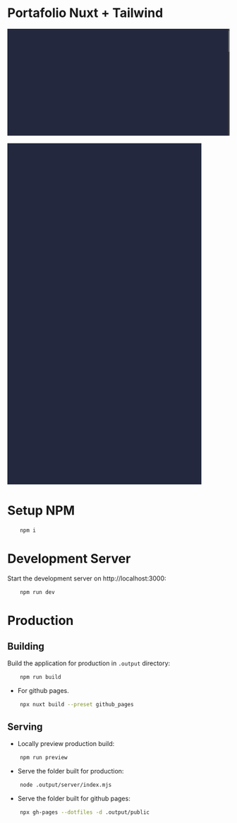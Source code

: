 # Portafolio Nuxt + Tailwind

![MOBILE](/public/gifs/animation-web.gif)

![MOBILE](/public/gifs/animation-mobile.gif)

# Setup NPM

```bash
    npm i
```

# Development Server

Start the development server on http://localhost:3000:

```bash
    npm run dev
```

# Production

## Building
Build the application for production in `.output` directory:

```bash
    npm run build
```

- For github pages.

```bash
    npx nuxt build --preset github_pages
```

## Serving 
- Locally preview production build:

```bash
    npm run preview
```
 
- Serve the folder built for production:

```bash
    node .output/server/index.mjs
```

- Serve the folder built for github pages:

```bash
    npx gh-pages --dotfiles -d .output/public  
```